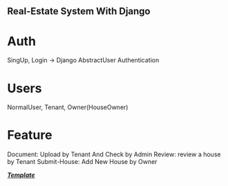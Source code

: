 ## Real-Estate System With Django
# Auth
SingUp, Login -> Django AbstractUser Authentication   
# Users
NormalUser, Tenant, Owner(HouseOwner)  
# Feature 
Document: Upload by Tenant And Check by Admin 
Review: review a house by Tenant
Submit-House: Add New House by Owner  

***[Template](https://themewagon.com/themes/free-bootstrap-5-real-estate-website-template-property/)***  
